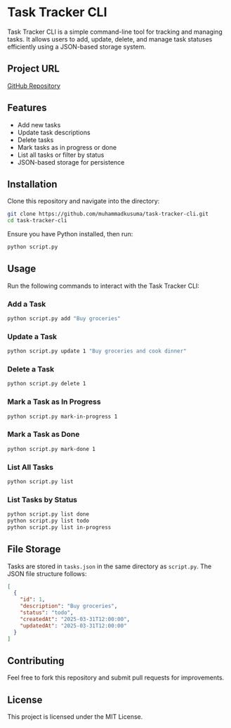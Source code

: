 # Task Tracker CLI

Task Tracker CLI is a simple command-line tool for tracking and managing tasks. It allows users to add, update, delete, and manage task statuses efficiently using a JSON-based storage system.

## Project URL
[GitHub Repository](https://github.com/muhammadkusuma/task-tracker-cli)

## Features
- Add new tasks
- Update task descriptions
- Delete tasks
- Mark tasks as in progress or done
- List all tasks or filter by status
- JSON-based storage for persistence

## Installation
Clone this repository and navigate into the directory:

```sh
git clone https://github.com/muhammadkusuma/task-tracker-cli.git
cd task-tracker-cli
```

Ensure you have Python installed, then run:

```sh
python script.py
```

## Usage
Run the following commands to interact with the Task Tracker CLI:

### Add a Task
```sh
python script.py add "Buy groceries"
```

### Update a Task
```sh
python script.py update 1 "Buy groceries and cook dinner"
```

### Delete a Task
```sh
python script.py delete 1
```

### Mark a Task as In Progress
```sh
python script.py mark-in-progress 1
```

### Mark a Task as Done
```sh
python script.py mark-done 1
```

### List All Tasks
```sh
python script.py list
```

### List Tasks by Status
```sh
python script.py list done
python script.py list todo
python script.py list in-progress
```

## File Storage
Tasks are stored in `tasks.json` in the same directory as `script.py`. The JSON file structure follows:
```json
[
  {
    "id": 1,
    "description": "Buy groceries",
    "status": "todo",
    "createdAt": "2025-03-31T12:00:00",
    "updatedAt": "2025-03-31T12:00:00"
  }
]
```

## Contributing
Feel free to fork this repository and submit pull requests for improvements.

## License
This project is licensed under the MIT License.

